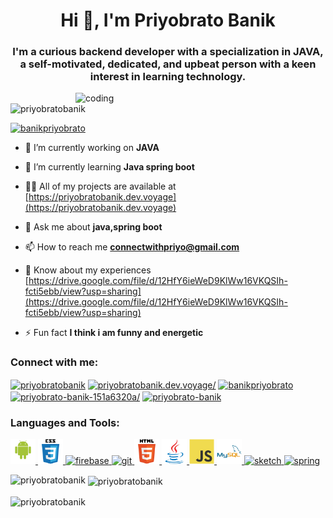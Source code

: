 <h1 align="center">Hi 👋, I'm Priyobrato Banik</h1>

<h3 align="center">I'm a curious backend developer with a specialization in JAVA, a self-motivated, dedicated, and upbeat person with a keen interest in learning technology.</h3>
<img align="right" alt="coding" width="400" src ="https://media4.giphy.com/media/VTtANKl0beDFQRLDTh/giphy.gif?cid=ecf05e47q25rpf5x42y27d3tm0a53x2jmlru0qj6rpqh1a9y&rid=giphy.gif&ct=g">


<p align="left"> <img src="https://komarev.com/ghpvc/?username=priyobratobanik&label=Profile%20views&color=0e75b6&style=flat" alt="priyobratobanik" /> </p>

<p align="left"> <a href="https://twitter.com/banikpriyobrato" target="blank"><img src="https://img.shields.io/twitter/follow/banikpriyobrato?logo=twitter&style=for-the-badge" alt="banikpriyobrato" /></a> </p>

- 🔭 I’m currently working on **JAVA**

- 🌱 I’m currently learning **Java spring boot**

- 👨‍💻 All of my projects are available at [https://priyobratobanik.dev.voyage](https://priyobratobanik.dev.voyage)

- 💬 Ask me about **java,spring boot**

- 📫 How to reach me **connectwithpriyo@gmail.com**

- 📄 Know about my experiences [https://drive.google.com/file/d/12HfY6ieWeD9KlWw16VKQSIh-fcti5ebb/view?usp=sharing](https://drive.google.com/file/d/12HfY6ieWeD9KlWw16VKQSIh-fcti5ebb/view?usp=sharing)

- ⚡ Fun fact **I think i am funny and energetic**

<h3 align="left">Connect with me:</h3>
<p align="left">
<a href="https://codepen.io/priyobratobanik" target="blank"><img align="center" src="https://raw.githubusercontent.com/rahuldkjain/github-profile-readme-generator/master/src/images/icons/Social/codepen.svg" alt="priyobratobanik" height="30" width="40" /></a>
<a href="https://dev.to/priyobratobanik.dev.voyage/" target="blank"><img align="center" src="https://raw.githubusercontent.com/rahuldkjain/github-profile-readme-generator/master/src/images/icons/Social/devto.svg" alt="priyobratobanik.dev.voyage/" height="30" width="40" /></a>
<a href="https://twitter.com/banikpriyobrato" target="blank"><img align="center" src="https://raw.githubusercontent.com/rahuldkjain/github-profile-readme-generator/master/src/images/icons/Social/twitter.svg" alt="banikpriyobrato" height="30" width="40" /></a>
<a href="https://linkedin.com/in/priyobrato-banik-151a6320a/" target="blank"><img align="center" src="https://raw.githubusercontent.com/rahuldkjain/github-profile-readme-generator/master/src/images/icons/Social/linked-in-alt.svg" alt="priyobrato-banik-151a6320a/" height="30" width="40" /></a>
<a href="https://stackoverflow.com/users/priyobrato-banik" target="blank"><img align="center" src="https://raw.githubusercontent.com/rahuldkjain/github-profile-readme-generator/master/src/images/icons/Social/stack-overflow.svg" alt="priyobrato-banik" height="30" width="40" /></a>
</p>

<h3 align="left">Languages and Tools:</h3>
<p align="left"> <a href="https://developer.android.com" target="_blank" rel="noreferrer"> <img src="https://raw.githubusercontent.com/devicons/devicon/master/icons/android/android-original-wordmark.svg" alt="android" width="40" height="40"/> </a> <a href="https://www.w3schools.com/css/" target="_blank" rel="noreferrer"> <img src="https://raw.githubusercontent.com/devicons/devicon/master/icons/css3/css3-original-wordmark.svg" alt="css3" width="40" height="40"/> </a> <a href="https://firebase.google.com/" target="_blank" rel="noreferrer"> <img src="https://www.vectorlogo.zone/logos/firebase/firebase-icon.svg" alt="firebase" width="40" height="40"/> </a> <a href="https://git-scm.com/" target="_blank" rel="noreferrer"> <img src="https://www.vectorlogo.zone/logos/git-scm/git-scm-icon.svg" alt="git" width="40" height="40"/> </a> <a href="https://www.w3.org/html/" target="_blank" rel="noreferrer"> <img src="https://raw.githubusercontent.com/devicons/devicon/master/icons/html5/html5-original-wordmark.svg" alt="html5" width="40" height="40"/> </a> <a href="https://www.java.com" target="_blank" rel="noreferrer"> <img src="https://raw.githubusercontent.com/devicons/devicon/master/icons/java/java-original.svg" alt="java" width="40" height="40"/> </a> <a href="https://developer.mozilla.org/en-US/docs/Web/JavaScript" target="_blank" rel="noreferrer"> <img src="https://raw.githubusercontent.com/devicons/devicon/master/icons/javascript/javascript-original.svg" alt="javascript" width="40" height="40"/> </a> <a href="https://www.mysql.com/" target="_blank" rel="noreferrer"> <img src="https://raw.githubusercontent.com/devicons/devicon/master/icons/mysql/mysql-original-wordmark.svg" alt="mysql" width="40" height="40"/> </a> <a href="https://www.sketch.com/" target="_blank" rel="noreferrer"> <img src="https://www.vectorlogo.zone/logos/sketchapp/sketchapp-icon.svg" alt="sketch" width="40" height="40"/> </a> <a href="https://spring.io/" target="_blank" rel="noreferrer"> <img src="https://www.vectorlogo.zone/logos/springio/springio-icon.svg" alt="spring" width="40" height="40"/> </a> </p>

<p><img align="left" src="https://github-readme-stats.vercel.app/api/top-langs?username=priyobratobanik&show_icons=true&locale=en&layout=compact" alt="priyobratobanik" /></p>

<p>&nbsp;<img align="center" src="https://github-readme-stats.vercel.app/api?username=priyobratobanik&show_icons=true&locale=en" alt="priyobratobanik" /></p>

<p><img align="center" src="https://github-readme-streak-stats.herokuapp.com/?user=priyobratobanik&" alt="priyobratobanik" /></p>
